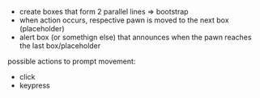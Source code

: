 <!--

See a game board on page load

Move their player by pressing a specific key

See who won the round, or if it was a tie

Use jQuery

Minimize the use of global variables

Abide by the separation of concerns principle with separate HTML, CSS, and JavaScript files

Leverage CSS styling for a pleasing and logical user experience

Stick with the KISS (Keep It Simple Stupid) and DRY (Don’t Repeat Yourself) principles

-->


- create boxes that form 2 parallel lines => bootstrap
- when action occurs, respective pawn is moved to the next box (placeholder)
- alert box (or somethign else) that announces when the pawn reaches the last box/placeholder

possible actions to prompt movement:
- click
- keypress